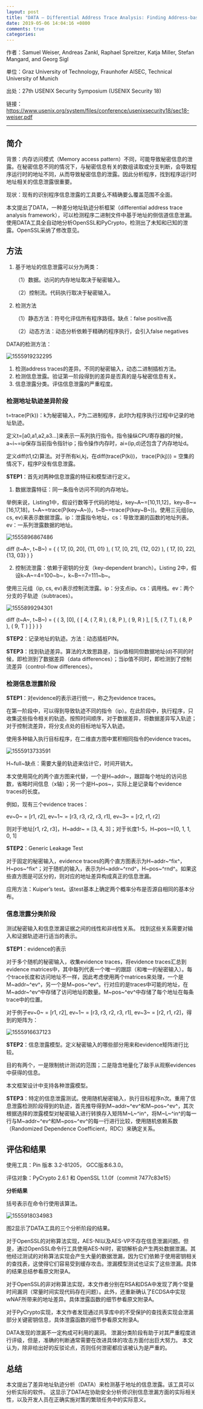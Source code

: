 ```yaml
---
layout: post
title: "DATA – Differential Address Trace Analysis: Finding Address-based Side-Channels in Binaries"
date: 2019-05-06 14:04:16 +0800
comments: true
categories: 
---
```

作者：Samuel Weiser, Andreas Zankl, Raphael Spreitzer, Katja Miller, Stefan Mangard, and Georg Sigl   

单位：Graz University of Technology, Fraunhofer AISEC, Technical University of Munich  

出处：27th USENIX Security Symposium (USENIX Security 18)  

链接：https://www.usenix.org/system/files/conference/usenixsecurity18/sec18-weiser.pdf

<hr/>

## 简介

背景：内存访问模式（Memory access pattern）不同，可能导致秘密信息的泄露。在秘密信息不同的情况下，与秘密信息有关的数组读取或分支判断，会导致程序运行时的地址不同，从而导致秘密信息的泄露。因此分析程序，找到程序运行时地址相关的信息泄露很重要。

现状：现有的识别程序信息泄露的工具要么不精确要么覆盖范围不全面。

本文提出了DATA，一种差分地址轨迹分析框架（differential address trace analysis framework），可以检测程序二进制文件中基于地址的侧信道信息泄漏。使用DATA工具全自动地分析OpenSSL和PyCrypto，检测出了未知和已知的泄露。OpenSSL采纳了修改意见。

<!--more-->

## 方法

1. 基于地址的信息泄露可以分为两类：
  
   （1）数据。访问的内存地址取决于秘密输入。
   
   （2）控制流。代码执行取决于秘密输入。
2. 检测方法
  
   （1）静态方法：符号化评估所有程序路径。缺点：false positive高
   
   （2）动态方法：动态分析依赖于精确的程序执行，会引入false negatives

DATA的检测方法：  

![1555919232295](/images/2019-05-06/1555919232295.png)

1. 检测address traces的差异。不同的秘密输入，动态二进制插桩方法。
2. 检测信息泄露。验证第一阶段得到的差异是否真的是与秘密信息有关。
3. 信息泄露分类。评估信息泄露的严重程度。

### 检测地址轨迹差异阶段
t=trace(P(k))：k为秘密输入，P为二进制程序，此时t为程序执行过程中记录的地址轨迹。

定义t=[a0,a1,a2,a3...]来表示一系列执行指令。指令操纵CPU寄存器的时候，a~i~=ip保存当前指令指针ip；指令操作内存时，ai=(ip,d)还包含了内存地址d。

定义diff(t1,t2)算法。对于所有ki,kj，在diff(trace(P(ki))， trace(P(kj))) = 空集的情况下，程序P没有信息泄露。

**STEP1**：首先对两种信息泄露的特征和模型进行定义。

1. 数据泄露特征：同一条指令访问不同的内存地址。

举例来说，Listing1中，假设行数等于代码的地址，key~A~=[10,11,12]，key~B~=[16,17,18]，t~A~=trace(P(key~A~))，t~B~=trace(P(key~B~))。使用三元组(ip, cs, ev)来表示数据泄露。ip：泄露指令地址，cs：导致泄漏的函数的地址列表。ev：一系列泄露数据的地址。

![1555896867486](/images/2019-05-06/1555896867486.png)

diff (t~A~, t~B~) = { ( 17, [0, 20], {11, 01} ), ( 17, [0, 21], {12, 02} ),  ( 17, [0, 22], {13, 03} ) }

2. 控制流泄露：依赖于密钥的分支（key-dependent branch）。Listing 2中，假设k~A~=4=100~b~，k~B~=7=111~b~。

使用三元组（ip, cs, ev)表示控制流泄露。ip：分支点ip。cs：调用栈。ev：两个分支的子轨迹（subtraces）。

![1555899294301](/images/2019-05-06/1555899294301.png)

diff (t~A~, t~B~) = { ( 3, [0], { [ 4, ( 7, R ), ( 8, P ), ( 9, R ) ], [ 5, ( 7, T ), ( 8, P ), ( 9, T ) ] } ) }

**STEP2**：记录地址的轨迹。方法：动态插桩PIN。

**STEP3**：找到轨迹差异。算法的大致思路是，当ip值相同但数据地址(d)不同的时候，即检测到了数据差异（data differences）；当ip值不同时，即检测到了控制流差异（control-flow differences）。

### 检测信息泄露阶段

**STEP1**：对evidence的表示进行统一，称之为evidence traces。

在第一阶段中，可以得到导致轨迹不同的指令（ip）。在此阶段中，执行程序，只收集这些指令相关的轨迹。按照时间顺序，对于数据差异，将数据差异写入轨迹；对于控制流差异，将分支点处的目标地址写入轨迹。

使用多种输入执行目标程序，在二维直方图中累积相同指令的evidence traces。

![1555913733591](/images/2019-05-06/1555913733591.png)

H~full~缺点：需要大量的轨迹来估计它，时间开销大。

本文使用简化的两个直方图来代替，一个是H~addr~，跟踪每个地址的访问总数，省略时间信息（x轴）；另一个是H~pos~，实际上是记录每个evidence traces的长度。

例如，现有三个evidence traces：

ev~0~ = [r1, r2], ev~1~ = [r3, r3, r2, r3, r1], ev~3~ = [r2, r1, r2]

则对于地址[r1, r2, r3]，H~addr~ = [3, 4, 3]；对于长度1-5，H~pos~=[0, 1, 1, 0, 1]

**STEP2**：Generic Leakage Test

对于固定的秘密输入，evidence traces的两个直方图表示为H~addr~^fix^，H~pos~^fix^；对于随机的输入，表示为H~addr~^rnd^，H~pos~^rnd^。如果这些直方图是可区分的，则对应的地址差异构成真正的信息泄漏。

应用方法：Kuiper’s test。该test基本上确定两个概率分布是否源自相同的基本分布。

### 信息泄露分类阶段

测试秘密输入和信息泄漏证据之间的线性和非线性关系。 找到这些关系需要对输入和证据轨迹进行适当的表示。

**STEP1**：evidence的表示

对于多个随机的秘密输入，收集evidence traces，将evidence traces汇总到evidence matrices中，其中每列代表一个唯一的跟踪（和唯一的秘密输入）。每个trace长度和访问地址不一样，因此考虑使用两个matrices来处理，一个是M~addr~^ev^，另一个是M~pos~^ev^。行对应的是traces中可能的地址，在M~addr~^ev^中存储了访问地址的数量。M~pos~^ev^中存储了每个地址在每条trace中的位置。

对于例子ev~0~ = [r1, r2], ev~1~ = [r3, r3, r2, r3, r1], ev~3~ = [r2, r1, r2]，得到的矩阵为：

![1555916637123](/images/2019-05-06/1555916637123.png)

**STEP2**：信息泄露模型。定义秘密输入的哪些部分用来和evidence矩阵进行比较。

目的有两个，一是限制统计测试的范围；二是隐含地量化了敌手从观察evidences中获得的信息。

本文框架设计中支持各种泄露模型。

**STEP3**：特定的信息泄露测试。使用随机秘密输入，执行目标程序n次。重用了信息泄露检测阶段得到的轨迹，首先推导得到M~addr~^ev^和M~pos~^ev^，其次根据选择的泄露模型对秘密输入进行转换存入矩阵M~L~^in^，将M~L~^in^的每一行与M~addr~^ev^和M~pos~^ev^的每一行进行比较，使用随机依赖系数（Randomized Dependence Coefficient，RDC）来确定关系。

## 评估和结果

使用工具：Pin 版本 3.2-81205， GCC版本6.3.0。

评估对象：PyCrypto 2.6.1 和 OpenSSL 1.1.0f（commit 7477c83e15）

**分析结果**

括号表示在命令行使用该算法。

![1555918034983](/images/2019-05-06/1555918034983.png)

图2显示了DATA工具的三个分析阶段的结果。

对于OpenSSL的对称算法实现，AES-NI以及AES-VP不存在信息泄漏问题。但是，通过OpenSSL命令行工具使用AES-NI时，密钥解析会产生两处数据泄漏。其他经过测试的对称算法实现会产生大量的数据泄漏，因为它们依赖于使用密钥相关的查找表，这使得它们容易受到缓存攻击。泄漏模型测试也证实了这些泄漏。具体的结果总结参看原文附录A。

对于OpenSSL的非对称算法实现，本文作者分别在RSA和DSA中发现了两个常量时间漏洞（常量时间实现代码存在问题）。此外，还重新确认了ECDSA中实现wNAF所带来的地址差异。具体泄露函数的细节参看原文附录A。

对于PyCrypto实现，本文作者发现通过共享库中的不受保护的查找表实现会泄漏部分关键密钥信息，具体泄露函数的细节参看原文附录A。

DATA发现的泄漏不一定构成可利用的漏洞。 泄漏分类阶段有助于对其严重程度进行评级，但是，准确的判断通常需要在改进具体的攻击方面付出巨大努力。 本文认为，除非给出好的反驳论点，否则任何泄密都应该被认为是严重的。

## 总结

本文提出了差异地址轨迹分析（DATA）来检测基于地址的信息泄露。该工具可以分析实际的软件。 这显示了DATA在协助安全分析师识别信息泄漏方面的实际相关性，以及开发人员在正确实施对策的繁琐任务中的实际意义。



